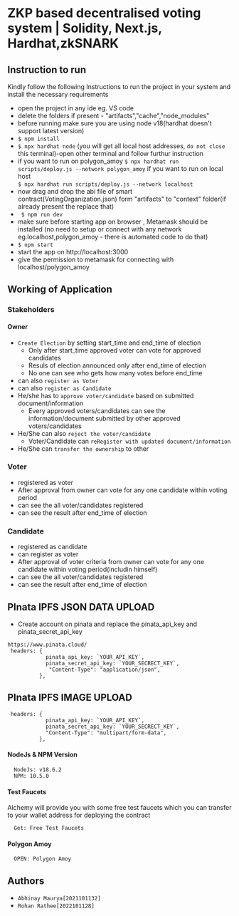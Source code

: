 # ZKP based decentralised voting system | Solidity, Next.js, Hardhat,zkSNARK


## Instruction to run 

Kindly follow the following Instructions to run the project in your system and install the necessary requirements
- open the project in any ide eg. VS code
- delete the folders if present - "artifacts","cache","node_modules"
- before running make sure you are using node v18(hardhat doesn't support latest version)
- ```$ npm install```
- ``` $ npx hardhat node ``` (you will get all local host addresses, `do not close` this terminal)-open other terminal and follow furthur instruction
- if you want to run on polygon_amoy
  ```$ npx hardhat run scripts/deploy.js --network polygon_amoy```
  if you want to run on local host\
  ```$ npx hardhat run scripts/deploy.js --network localhost```
- now drag and drop the abi file of smart contract(VotingOrganization.json) form "artifacts" to "context" folder(if already present the replace that)
- ``` $ npm run dev```
- make sure before starting app on browser , Metamask should be installed (no need to setup or connect with any network eg.localhost,polygon_amoy - there is automated code to do that)
- ``` $ npm start ```
- start the app on http://localhost:3000
- give the permission to metamask for connecting with localhost/polygon_amoy

## Working of Application
### Stakeholders
#### Owner 
- `Create Election` by setting start_time and end_time of election
  - Only after start_time approved voter can vote for approved candidates
  - Resuls of election announced only after end_time of election
  - No one can see who gets how many votes before end_time
- can also `register as Voter`
- can also `register as Candidate`
- He/she has to `approve voter/candidate` based on submitted document/information
  - Every approved voters/candidates can see the information/document submitted by other approved voters/candidates
- He/She can also `reject the voter/candidate`
  - Voter/Candidate can `reRegister with updated document/information`
- He/She can `transfer the ownership` to other

### Voter
- registered as voter
- After approval from owner can vote for any one candidate within voting period
- can see the all voter/candidates registered
- can see the result after end_time of election
### Candidate
- registered as candidate
- can register as voter
- After approval of voter criteria from owner can vote for any one candidate within voting period(includin himself)
- can see the all voter/candidates registered
- can see the result after end_time of election

## PInata IPFS JSON DATA UPLOAD
- Create account on pinata and replace the pinata_api_key and pinata_secret_api_key
```
https://www.pinata.cloud/
 headers: {
            pinata_api_key: `YOUR_API_KEY`,
            pinata_secret_api_key: `YOUR_SECRECT_KEY`,
             "Content-Type": "application/json",
          },
```
## PInata IPFS IMAGE UPLOAD

```https://www.pinata.cloud/
 headers: {
            pinata_api_key: `YOUR_API_KEY`,
            pinata_secret_api_key: `YOUR_SECRECT_KEY`,
            "Content-Type": "multipart/form-data",
          },
```

#### NodeJs & NPM Version

```https://nodejs.org/en/download
  NodeJs: v18.6.2 
  NPM: 10.5.0
```

#### Test Faucets

Alchemy will provide you with some free test faucets which you can transfer to your wallet address for deploying the contract

```https://faucet.polygon.technology/
  Get: Free Test Faucets
```

#### Polygon Amoy

```https://www.oklink.com/amoy
  OPEN: Polygon Amoy
```

## Authors

- `Abhinay Maurya[2021101132]`
- `Rohan Rathee[2022101128]`
